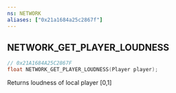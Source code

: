 ```yaml
---
ns: NETWORK
aliases: ["0x21a1684a25c2867f"]
---
```

## NETWORK_GET_PLAYER_LOUDNESS

```c
// 0x21A1684A25C2867F
float NETWORK_GET_PLAYER_LOUDNESS(Player player);
```

Returns loudness of local player [0,1]

